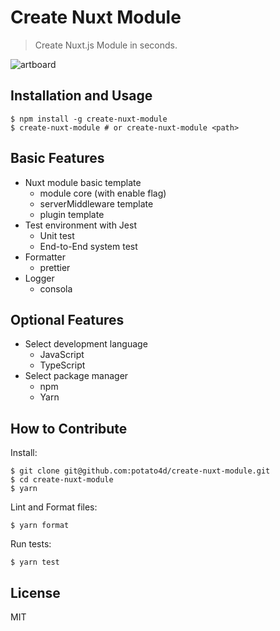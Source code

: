 
# Create Nuxt Module

> Create Nuxt.js Module in seconds.

![artboard](https://user-images.githubusercontent.com/6993514/52185458-29d1cf00-2863-11e9-93e2-3283b0ce3a2b.png)

## Installation and Usage

```
$ npm install -g create-nuxt-module
$ create-nuxt-module # or create-nuxt-module <path>
```

## Basic Features

- Nuxt module basic template
  - module core (with enable flag)
  - serverMiddleware template
  - plugin template
- Test environment with Jest
  - Unit test
  - End-to-End system test
- Formatter
  - prettier
- Logger
  - consola

## Optional Features

- Select development language
  - JavaScript
  - TypeScript
- Select package manager
  - npm
  - Yarn

## How to Contribute

Install:

```
$ git clone git@github.com:potato4d/create-nuxt-module.git
$ cd create-nuxt-module
$ yarn
```

Lint and Format files:

```
$ yarn format
```

Run tests:

```
$ yarn test
```

## License

MIT
